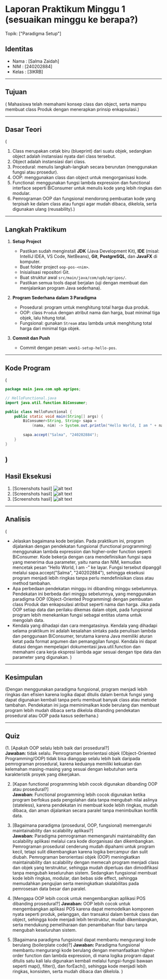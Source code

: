 # Laporan Praktikum Minggu 1 (sesuaikan minggu ke berapa?)
Topik: ["Paradigma Setup"]

## Identitas
- Nama  : [Salma Zaidah]
- NIM   : [240202884]
- Kelas : [3IKRB]

---

## Tujuan
( Mahasiswa telah memahami konsep class dan object, serta mampu membuat class Produk dengan menerapkan prinsip enkapsulasi.)

---

## Dasar Teori
(  
1. Class merupakan cetak biru (blueprint) dari suatu objek, sedangkan object adalah instansiasi nyata dari class tersebut. 
2. Object adalah instansiasi dari class.  
3. Procedural: menulis langkah-langkah secara berurutan (menggunakan fungsi atau prosedur).
4. OOP: menggunakan class dan object untuk mengorganisasi kode.
5. Functional: menggunakan fungsi lambda expression dan functional interface seperti BiConsumer untuk menulis kode yang lebih ringkas dan modular.
6. Pemrograman OOP dan fungsional mendorong pembuatan kode yang terpisah ke dalam class atau fungsi agar mudah dibaca, dikelola, serta digunakan ulang (reusability).)


---

## Langkah Praktikum
1. **Setup Project**
   - Pastikan sudah menginstall **JDK** (Java Development Kit), **IDE** (misal: IntelliJ IDEA, VS Code, NetBeans), **Git**, **PostgreSQL**, dan **JavaFX** di komputer.
   - Buat folder project `oop-pos-<nim>`.
   - Inisialisasi repositori Git.
   - Buat struktur awal `src/main/java/com/upb/agripos/`.
   - Pastikan semua tools dapat berjalan (uji dengan membuat dan menjalankan program Java sederhana).

2. **Program Sederhana dalam 3 Paradigma**
   - Prosedural: program untuk menghitung total harga dua produk.
   - OOP: class `Produk` dengan atribut nama dan harga, buat minimal tiga objek, lalu hitung total.  
   - Fungsional: gunakan `Stream` atau lambda untuk menghitung total harga dari minimal tiga objek.  

3. **Commit dan Push**
   - Commit dengan pesan: `week1-setup-hello-pos`.  

---

## Kode Program 
(
```java
package main.java.com.upb.agripos;

// HelloFunctional.java
import java.util.function.BiConsumer;

public class HelloFunctional {
    public static void main(String[] args) {
        BiConsumer<String, String> sapa =
            (nama, nim) -> System.out.println("Hello World, I am " + nama + " - " + nim);
        
        sapa.accept("Salma", "240202884");
    }
}

```
)
---

## Hasil Eksekusi

1. [Screenshots hasil] ![alt text](screenshots/HELLOOOPWEEK1.PNG)
2. [Screenshots hasil] ![alt text](screenshots/HELLOOOPWEEK1.PNG)
3. [Screenshots hasil] ![alt text](screenshots/HELLOFUNCTIONALWEEK1.PNG)
---

## Analisis
(
- Jelaskan bagaimana kode berjalan.
   Pada praktikum ini, program dijalankan dengan pendekatan fungsional (functional programming) menggunakan lambda expression dan higher-order function seperti BiConsumer. Kode bekerja dengan cara mendefinisikan fungsi sapa yang menerima dua parameter, yaitu nama dan NIM, kemudian mencetak pesan “Hello World, I am <nama>-<NIM>” ke layar. Fungsi tersebut dipanggil melalui sapa.accept("Salma", "240202884"), sehingga eksekusi program menjadi lebih ringkas tanpa perlu mendefinisikan class atau method tambahan.
- Apa perbedaan pendekatan minggu ini dibanding minggu sebelumnya.  
   Pendekatan ini berbeda dari minggu sebelumnya, yang menggunakan paradigma OOP (Object-Oriented Programming) dengan pembuatan class Produk dan enkapsulasi atribut seperti nama dan harga. Jika pada OOP setiap data dan perilaku dikemas dalam objek, pada fungsional program lebih menekankan fungsi sebagai entitas utama untuk mengolah data.
- Kendala yang dihadapi dan cara mengatasinya. 
   Kendala yang dihadapi selama praktikum ini adalah kesalahan sintaks pada penulisan lambda dan penggunaan BiConsumer, terutama karena Java memiliki aturan ketat pada format argumen dan pemanggilan fungsi. Kendala ini dapat diatasi dengan mempelajari dokumentasi java.util.function dan memahami cara kerja ekspresi lambda agar sesuai dengan tipe data dan parameter yang digunakan.
)
---

## Kesimpulan
(Dengan menggunakan paradigma fungsional, program menjadi lebih ringkas dan efisien karena logika dapat ditulis dalam bentuk fungsi yang dapat digunakan kembali tanpa perlu membuat banyak class atau metode tambahan.
Pendekatan ini juga meminimalkan kode berulang dan membuat program lebih mudah dibaca serta dikelola dibanding pendekatan prosedural atau OOP pada kasus sederhana.)

---

## Quiz
(1. [Apakah OOP selalu lebih baik dari prosedural?]  
   **Jawaban:** tidak selalu. Pemrograman berorientasi objek (Object-Oriented Programming/OOP) tidak bisa dianggap selalu lebih baik daripada pemrograman prosedural, karena keduanya memiliki kekuatan dan kelemahan masing-masing yang sesuai dengan kebutuhan serta karakteristik proyek yang dikerjakan. 

2. [Kapan functional programming lebih cocok digunakan dibanding OOP atau prosedural?]  
   **Jawaban:** Functional programming lebih cocok digunakan ketika program berfokus pada pengolahan data tanpa mengubah nilai aslinya (stateless), karena pendekatan ini membuat kode lebih ringkas, mudah dibaca, dan aman dijalankan secara paralel tanpa menimbulkan konflik data. 

3. [Bagaimana paradigma (prosedural, OOP, fungsional) memengaruhi maintainability dan scalability aplikasi?]  
   **Jawaban:** Paradigma pemrograman memengaruhi maintainability dan scalability aplikasi melalui cara kode diorganisasi dan dikembangkan. Pemrograman prosedural cenderung mudah dipahami untuk program kecil, tetapi sulit dikembangkan karena logika bercampur dan sulit diubah. Pemrograman berorientasi objek (OOP) meningkatkan maintainability dan scalability dengan memecah program menjadi class dan objek yang terstruktur, sehingga mudah diperluas dan dimodifikasi tanpa mengubah keseluruhan sistem. Sedangkan fungsional membuat kode lebih ringkas, modular, dan bebas side effect, sehingga memudahkan pengujian serta meningkatkan skalabilitas pada pemrosesan data besar dan paralel.
   
4. [Mengapa OOP lebih cocok untuk mengembangkan aplikasi POS dibanding prosedural?] 
   **Jawaban:** OOP lebih cocok untuk mengembangkan aplikasi POS karena dapat memodelkan komponen nyata seperti produk, pelanggan, dan transaksi dalam bentuk class dan object, sehingga kode menjadi lebih terstruktur, mudah dikembangkan, serta mendukung pemeliharaan dan penambahan fitur baru tanpa mengubah keseluruhan sistem.
   
5. [Bagaimana paradigma fungsional dapat membantu mengurangi kode berulang (boilerplate code)?]
   **Jawaban:** Paradigma fungsional membantu mengurangi kode berulang dengan memanfaatkan higher-order function dan lambda expression, di mana logika program dapat ditulis satu kali lalu digunakan kembali melalui fungsi-fungsi bawaan seperti map(), filter(), dan forEach(), sehingga kode menjadi lebih ringkas, konsisten, serta mudah dibaca dan dikelola. )
